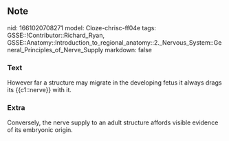 ## Note
nid: 1661020708271
model: Cloze-chrisc-ff04e
tags: GSSE::!Contributor::Richard_Ryan, GSSE::Anatomy::Introduction_to_regional_anatomy::2._Nervous_System::General_Principles_of_Nerve_Supply
markdown: false

### Text
<div class='toggle'>
  However far a structure may migrate in the developing fetus it
  always drags its {{c1::nerve}} with it.
</div>

### Extra
<p id="7d6acd4d-e310-4e17-9035-153bee7b5821" class="">Conversely,
the nerve supply to an adult structure affords visible evidence of
its embryonic origin.
